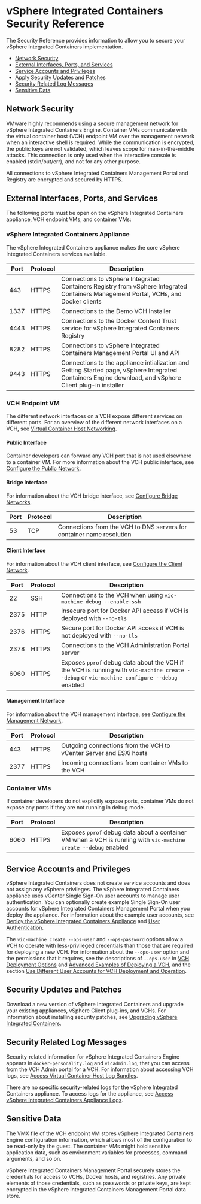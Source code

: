 # vSphere Integrated Containers Security Reference
The Security Reference provides information to allow you to secure your vSphere Integrated Containers implementation.

- [Network Security](#network)
- [External Interfaces, Ports, and Services](#open_ports)
- [Service Accounts and Privileges](#accounts)
- [Apply Security Updates and Patches](#patches)
- [Security Related Log Messages](#logs)
- [Sensitive Data](#data)


## Network Security <a id="network"></a>
VMware highly recommends using a secure management network for vSphere Integrated Containers Engine. Container VMs communicate with the virtual container host (VCH) endpoint VM over the management network when an interactive shell is required. While the communication is encrypted, the public keys are not validated, which leaves scope for man-in-the-middle attacks. This connection is only used when the interactive console is enabled (stdin/out/err), and not for any other purpose.

All connections to vSphere Integrated Containers Management Portal and Registry are encrypted and secured by HTTPS.

## External Interfaces, Ports, and Services <a id="open_ports"></a>

The following ports must be open on the vSphere Integrated Containers appliance, VCH endpoint VMs, and container VMs:

### vSphere Integrated Containers Appliance

The vSphere Integrated Containers appliance makes the core vSphere Integrated Containers services available.

|Port|Protocol|Description|
|---|---|---|
|443|HTTPS|Connections to vSphere Integrated Containers Registry from vSphere Integrated Containers Management Portal, VCHs, and Docker clients|
|1337|HTTPS|Connections to the Demo VCH Installer|
|4443|HTTPS|Connections to the Docker Content Trust service for vSphere Integrated Containers Registry|
|8282|HTTPS|Connections to vSphere Integrated Containers Management Portal UI and API|
|9443|HTTPS|Connections to the appliance intialization and Getting Started page, vSphere Integrated Containers Engine download, and vSphere Client plug-in installer|

### VCH Endpoint VM

The different network interfaces on a VCH expose different services on different ports. For an overview of the different network interfaces on a VCH, see [Virtual Container Host Networking](vch_networking.md).


#### Public Interface

Container developers can forward any VCH port that is not used elsewhere to a container VM. For more information about the VCH public interface, see [Configure the Public Network](public_network.md).

#### Bridge Interface

For information about the VCH bridge interface, see [Configure Bridge Networks](bridge_network.md).

|Port|Protocol|Description|
|---|---|---|
|53|TCP|Connections from the VCH to DNS servers for container name resolution|

#### Client Interface

For information about the VCH client interface, see [Configure the Client Network](client_network.md).

|Port|Protocol|Description|
|---|---|---|
|22|SSH|Connections to the VCH when using `vic-machine debug --enable-ssh`|
|2375|HTTP|Insecure port for Docker API access if VCH is deployed with `--no-tls`|
|2376|HTTPS|Secure port for Docker API access if VCH is not deployed with `--no-tls`|
|2378|HTTPS|Connections to the VCH Administration Portal server|
|6060|HTTPS|Exposes `pprof` debug data about the VCH if the VCH is running with `vic-machine create --debug` or `vic-machine configure --debug` enabled|

#### Management Interface

For information about the VCH management interface, see [Configure the Management Network](mgmt_network.md).

|Port|Protocol|Description|
|---|---|---|
|443|HTTPS|Outgoing connections from the VCH to vCenter Server and ESXi hosts|
|2377|HTTPS|Incoming connections from container VMs to the VCH|

### Container VMs

If container developers do not explicitly expose ports, container VMs do not expose any ports if they are not running in debug mode.

|Port|Protocol|Description|
|---|---|---|
|6060|HTTPS|Exposes `pprof` debug data about a container VM when a VCH is running with `vic-machine create --debug` enabled|

## Service Accounts and Privileges <a id="accounts"></a>
vSphere Integrated Containers does not create service accounts and does not assign any vSphere privileges. The vSphere Integrated Containers appliance uses vCenter Single Sign-On user accounts to manage user authentication. You can optionally create example Single Sign-On user accounts for vSphere Integrated Containers Management Portal when you deploy the appliance. For information about the example user accounts, see [Deploy the vSphere Integrated Containers Appliance](deploy_vic_appliance.md) and [User Authentication](../vic_overview/introduction.html#authentication).

The `vic-machine create --ops-user` and `--ops-password` options allow a VCH to operate with less-privileged credentials than those that are required for deploying a new VCH. For information about the `--ops-user` option and the permissions that it requires, see the descriptions of `--ops-user` in [VCH Deployment Options](vch_installer_options.md#ops-user) and [Advanced Examples of Deploying a VCH](vch_installer_examples.md#ops-user), and the section [Use Different User Accounts for VCH Deployment and Operation](set_up_ops_user.md).

## Security Updates and Patches <a id="patches"></a>
Download a new version of vSphere Integrated Containers and upgrade your existing appliances, vSphere Client plug-ins, and VCHs. For information about installing security patches, see [Upgrading vSphere Integrated Containers](upgrading_vic.md).

## Security Related Log Messages <a id="logs"></a>
Security-related information for vSphere Integrated Containers Engine appears in `docker-personality.log` and `vicadmin.log`, that you can access from the VCH Admin portal for a VCH. For information about accessing VCH logs, see [Access Virtual Container Host Log Bundles](log_bundles.md).

There are no specific security-related logs for the vSphere Integrated Containers appliance. To access logs for the appliance, see [Access vSphere Integrated Containers Appliance Logs](appliance_logs.md).

## Sensitive Data <a id="data"></a>

The VMX file of the VCH endpoint VM stores vSphere Integrated Containers Engine configuration information, which allows most of the configuration to be read-only by the guest. The container VMs might hold sensitive application data, such as environment variables for processes, command arguments, and so on.

vSphere Integrated Containers Management Portal securely stores the credentials for access to VCHs, Docker hosts, and registries. Any private elements of those credentials, such as passwords or private keys, are kept encrypted in the vSphere Integrated Containers Management Portal data store.
